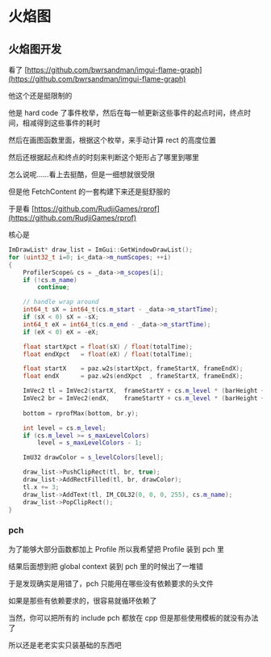 # 火焰图

## 火焰图开发

看了 [https://github.com/bwrsandman/imgui-flame-graph](https://github.com/bwrsandman/imgui-flame-graph)

他这个还是挺限制的

他是 hard code 了事件枚举，然后在每一帧更新这些事件的起点时间，终点时间，相减得到这些事件的耗时

然后在画图函数里面，根据这个枚举，来手动计算 rect 的高度位置

然后还根据起点和终点的时刻来判断这个矩形占了哪里到哪里

怎么说呢……看上去挺酷，但是一细想就很受限

但是他 FetchContent 的一套构建下来还是挺舒服的

于是看 [https://github.com/RudjiGames/rprof](https://github.com/RudjiGames/rprof)

核心是

```cpp
ImDrawList* draw_list = ImGui::GetWindowDrawList();
for (uint32_t i=0; i<_data->m_numScopes; ++i)
{
    ProfilerScope& cs = _data->m_scopes[i];
    if (!cs.m_name)
        continue;

    // handle wrap around
    int64_t sX = int64_t(cs.m_start	- _data->m_startTime);
    if (sX < 0) sX = -sX;
    int64_t eX = int64_t(cs.m_end - _data->m_startTime);
    if (eX < 0) eX = -eX;

    float startXpct = float(sX) / float(totalTime);
    float endXpct	= float(eX) / float(totalTime);

    float startX	= paz.w2s(startXpct, frameStartX, frameEndX);
    float endX		= paz.w2s(endXpct  , frameStartX, frameEndX);

    ImVec2 tl = ImVec2(startX,	frameStartY + cs.m_level * (barHeight + 1.0f));
    ImVec2 br = ImVec2(endX,	frameStartY + cs.m_level * (barHeight + 1.0f) + barHeight);
    
    bottom = rprofMax(bottom, br.y);

    int level = cs.m_level;
    if (cs.m_level >= s_maxLevelColors)
        level = s_maxLevelColors - 1;

    ImU32 drawColor = s_levelColors[level];

    draw_list->PushClipRect(tl, br, true);
    draw_list->AddRectFilled(tl, br, drawColor);
    tl.x += 3;
    draw_list->AddText(tl, IM_COL32(0, 0, 0, 255), cs.m_name);
    draw_list->PopClipRect();
}
```

### pch

为了能够大部分函数都加上 Profile 所以我希望把 Profile 装到 pch 里

结果后面想到把 global context 装到 pch 里的时候出了一堆错

于是发现确实是用错了，pch 只能用在哪些没有依赖要求的头文件

如果是那些有依赖要求的，很容易就循环依赖了

当然，你可以把所有的 include pch 都放在 cpp 但是那些使用模板的就没有办法了

所以还是老老实实只装基础的东西吧